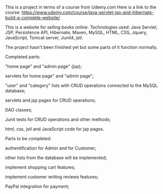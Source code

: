 This is a project in terms of a course from Udemy.com
Here is a link to the course: https://www.udemy.com/course/java-servlet-jsp-and-hibernate-build-a-complete-website/

This is a website for selling books online.
Technologies used: Java Servlet, JSP, Persistence API, Hibernate, Maven, MySQL, HTML, CSS, Jquery, JavaScript, Tomcat server, Junit4, jstl.

The project hasn't been finished yet but some parts of it function normally.

Completed parts: 

"home page" and "admin page" (jsp);

servlets for home page" and "admin page";

"user" and "category" lists with CRUD operations connected to the MySQL database;

servlets and jsp pages for CRUD operations;

DAO classes;

Junit tests for CRUD operations and other methods;

html, css, jstl and JavaScript code for jsp pages.





Parts to be completed:

authentification for Admin and for Customer;

other lists from the database will be implemented;

implement shopping cart features;

implement customer writing reviews features;

PayPal integration for payment;

